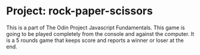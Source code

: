 # Project: rock-paper-scissors
This is a part of The Odin Project Javascript Fundamentals. This game is going to be played completely from the console and against the computer. It is a 5 rounds game that keeps score and reports a winner or loser at the end.
